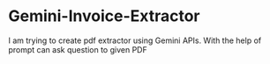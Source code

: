 # Gemini-Invoice-Extractor

I am trying to create pdf extractor using Gemini APIs.
With the help of prompt can ask question to given PDF
